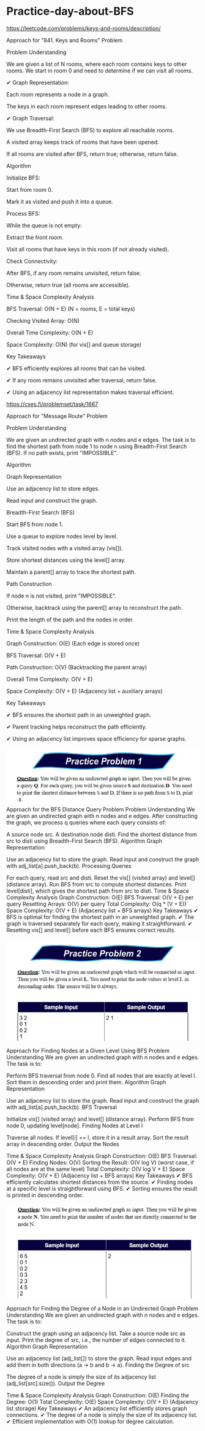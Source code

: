 # Practice-day-about-BFS
https://leetcode.com/problems/keys-and-rooms/description/



Approach for "841. Keys and Rooms" Problem

Problem Understanding

We are given a list of N rooms, where each room contains keys to other rooms. We start in room 0 and need to determine if we can visit all rooms.

✔ Graph Representation:

Each room represents a node in a graph.

The keys in each room represent edges leading to other rooms.

✔ Graph Traversal:

We use Breadth-First Search (BFS) to explore all reachable rooms.

A visited array keeps track of rooms that have been opened.

If all rooms are visited after BFS, return true; otherwise, return false.

Algorithm

Initialize BFS:

Start from room 0.

Mark it as visited and push it into a queue.

Process BFS:

While the queue is not empty:

Extract the front room.

Visit all rooms that have keys in this room (if not already visited).

Check Connectivity:

After BFS, if any room remains unvisited, return false.

Otherwise, return true (all rooms are accessible).

Time & Space Complexity Analysis

BFS Traversal: O(N + E) (N = rooms, E = total keys)

Checking Visited Array: O(N)

Overall Time Complexity: O(N + E)

Space Complexity: O(N) (for vis[] and queue storage)

Key Takeaways

✔ BFS efficiently explores all rooms that can be visited.

✔ If any room remains unvisited after traversal, return false.

✔ Using an adjacency list representation makes traversal efficient.


https://cses.fi/problemset/task/1667

Approach for "Message Route" Problem

Problem Understanding

We are given an undirected graph with n nodes and e edges. The task is to find the shortest path from node 1 to node n using Breadth-First Search (BFS). If no path exists, print "IMPOSSIBLE".

Algorithm

Graph Representation

Use an adjacency list to store edges.

Read input and construct the graph.

Breadth-First Search (BFS)

Start BFS from node 1.

Use a queue to explore nodes level by level.

Track visited nodes with a visited array (vis[]).

Store shortest distances using the level[] array.

Maintain a parent[] array to trace the shortest path.

Path Construction

If node n is not visited, print "IMPOSSIBLE".

Otherwise, backtrack using the parent[] array to reconstruct the path.

Print the length of the path and the nodes in order.

Time & Space Complexity Analysis

Graph Construction: O(E) (Each edge is stored once)

BFS Traversal: O(V + E)

Path Construction: O(V) (Backtracking the parent array)

Overall Time Complexity: O(V + E)

Space Complexity: O(V + E) (Adjacency list + auxiliary arrays)

Key Takeaways

✔ BFS ensures the shortest path in an unweighted graph.

✔ Parent tracking helps reconstruct the path efficiently.

✔ Using an adjacency list improves space efficiency for sparse graphs.


![question image](image.png)
Approach for the BFS Distance Query Problem
Problem Understanding
We are given an undirected graph with n nodes and e edges. After constructing the graph, we process q queries where each query consists of:

A source node src.
A destination node disti.
Find the shortest distance from src to disti using Breadth-First Search (BFS).
Algorithm
Graph Representation

Use an adjacency list to store the graph.
Read input and construct the graph with adj_list[a].push_back(b).
Processing Queries

For each query, read src and disti.
Reset the vis[] (visited array) and level[] (distance array).
Run BFS from src to compute shortest distances.
Print level[disti], which gives the shortest path from src to disti.
Time & Space Complexity Analysis
Graph Construction: O(E)
BFS Traversal: O(V + E) per query
Resetting Arrays: O(V) per query
Total Complexity: O(q * (V + E))
Space Complexity: O(V + E) (Adjacency list + BFS arrays)
Key Takeaways
✔ BFS is optimal for finding the shortest path in an unweighted graph.
✔ The graph is traversed separately for each query, making it straightforward.
✔ Resetting vis[] and level[] before each BFS ensures correct results.


![question](image-1.png)

Approach for Finding Nodes at a Given Level Using BFS
Problem Understanding
We are given an undirected graph with n nodes and e edges. The task is to:

Perform BFS traversal from node 0.
Find all nodes that are exactly at level l.
Sort them in descending order and print them.
Algorithm
Graph Representation

Use an adjacency list to store the graph.
Read input and construct the graph with adj_list[a].push_back(b).
BFS Traversal

Initialize vis[] (visited array) and level[] (distance array).
Perform BFS from node 0, updating level[node].
Finding Nodes at Level l

Traverse all nodes. If level[i] == l, store it in a result array.
Sort the result array in descending order.
Output the Nodes

Time & Space Complexity Analysis
Graph Construction: O(E)
BFS Traversal: O(V + E)
Finding Nodes: O(V)
Sorting the Result: O(V log V) (worst case, if all nodes are at the same level)
Total Complexity: O(V log V + E)
Space Complexity: O(V + E) (Adjacency list + BFS arrays)
Key Takeaways
✔ BFS efficiently calculates shortest distances from the source.
✔ Finding nodes at a specific level is straightforward using BFS.
✔ Sorting ensures the result is printed in descending order.

![question](image-2.png)

Approach for Finding the Degree of a Node in an Undirected Graph
Problem Understanding
We are given an undirected graph with n nodes and e edges. The task is to:

Construct the graph using an adjacency list.
Take a source node src as input.
Print the degree of src, i.e., the number of edges connected to it.
Algorithm
Graph Representation

Use an adjacency list (adj_list[]) to store the graph.
Read input edges and add them in both directions (a → b and b → a).
Finding the Degree of src

The degree of a node is simply the size of its adjacency list (adj_list[src].size()).
Output the Degree

Time & Space Complexity Analysis
Graph Construction: O(E)
Finding the Degree: O(1)
Total Complexity: O(E)
Space Complexity: O(V + E) (Adjacency list storage)
Key Takeaways
✔ An adjacency list efficiently stores graph connections.
✔ The degree of a node is simply the size of its adjacency list.
✔ Efficient implementation with O(1) lookup for degree calculation.








